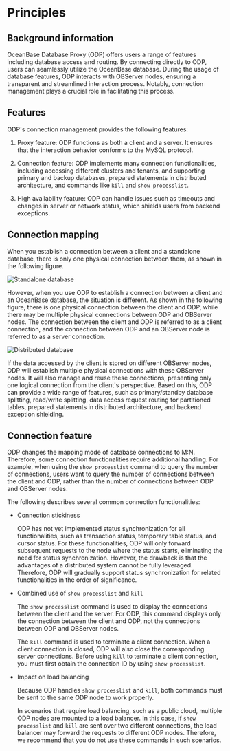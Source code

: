 # Principles

## Background information

OceanBase Database Proxy (ODP) offers users a range of features including database access and routing. By connecting directly to ODP, users can seamlessly utilize the OceanBase database. During the usage of database features, ODP interacts with OBServer nodes, ensuring a transparent and streamlined interaction process. Notably, connection management plays a crucial role in facilitating this process.

## Features

ODP's connection management provides the following features:

1. Proxy feature: ODP functions as both a client and a server. It ensures that the interaction behavior conforms to the MySQL protocol.

2. Connection feature: ODP implements many connection functionalities, including accessing different clusters and tenants, and supporting primary and backup databases, prepared statements in distributed architecture, and commands like `kill` and `show processlist`.

3. High availability feature: ODP can handle issues such as timeouts and changes in server or network status, which shields users from backend exceptions.

## Connection mapping

When you establish a connection between a client and a standalone database, there is only one physical connection between them, as shown in the following figure.

![Standalone database](https://obbusiness-private.oss-cn-shanghai.aliyuncs.com/doc/img/odp/V4.2.0/zh-CN/500.connection-management/100.overview-of-connection-management-01.png)

However, when you use ODP to establish a connection between a client and an OceanBase database, the situation is different. As shown in the following figure, there is one physical connection between the client and ODP, while there may be multiple physical connections between ODP and OBServer nodes. The connection between the client and ODP is referred to as a client connection, and the connection between ODP and an OBServer node is referred to as a server connection.

![Distributed database](https://obbusiness-private.oss-cn-shanghai.aliyuncs.com/doc/img/odp/V4.2.0/zh-CN/500.connection-management/100.overview-of-connection-management-02.png)

If the data accessed by the client is stored on different OBServer nodes, ODP will establish multiple physical connections with these OBServer nodes. It will also manage and reuse these connections, presenting only one logical connection from the client's perspective. Based on this, ODP can provide a wide range of features, such as primary/standby database splitting, read/write splitting, data access request routing for partitioned tables, prepared statements in distributed architecture, and backend exception shielding.

## Connection feature

ODP changes the mapping mode of database connections to M:N. Therefore, some connection functionalities require additional handling. For example, when using the `show processlist` command to query the number of connections, users want to query the number of connections between the client and ODP, rather than the number of connections between ODP and OBServer nodes.

The following describes several common connection functionalities:

* Connection stickiness

   ODP has not yet implemented status synchronization for all functionalities, such as transaction status, temporary table status, and cursor status. For these functionalities, ODP will only forward subsequent requests to the node where the status starts, eliminating the need for status synchronization. However, the drawback is that the advantages of a distributed system cannot be fully leveraged. Therefore, ODP will gradually support status synchronization for related functionalities in the order of significance.

* Combined use of `show processlist` and `kill`

   The `show processlist` command is used to display the connections between the client and the server. For ODP, this command displays only the connection between the client and ODP, not the connections between ODP and OBServer nodes.

   The `kill` command is used to terminate a client connection. When a client connection is closed, ODP will also close the corresponding server connections. Before using `kill` to terminate a client connection, you must first obtain the connection ID by using `show processlist`.

* Impact on load balancing

   Because ODP handles `show processlist` and `kill`, both commands must be sent to the same ODP node to work properly.

   In scenarios that require load balancing, such as a public cloud, multiple ODP nodes are mounted to a load balancer. In this case, if `show processlist` and `kill` are sent over two different connections, the load balancer may forward the requests to different ODP nodes. Therefore, we recommend that you do not use these commands in such scenarios.
